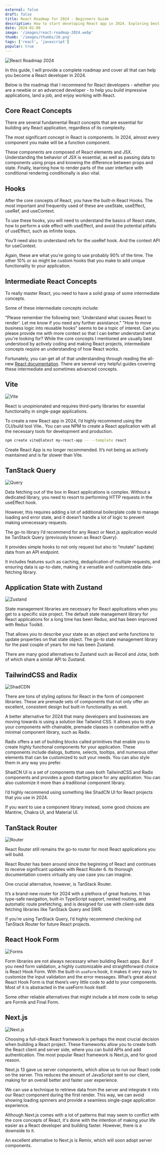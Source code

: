 ```yaml
---
external: false
draft: false
title: React Roadmap for 2024 - Beginners Guide
description: How to start developing React app in 2024. Exploring best tools and libs for begginers
date: 2024-02-08
image: '/images/react-roadmap-2024.webp'
thumb: '/images/thumbs/10.png'
tags: ['react', 'javascript']
popular: true
---
```


![React Roadmap 2024](/images/react-roadmap-2024.webp)

In this guide, I will provide a complete roadmap and cover all that can help you become a React developer in 2024.

Below is the roadmap that I recommend for React developers - whether you are a newbie or an advanced developer - to help you build impressive applications, land a job, and enjoy working with React.

## Core React Concepts

There are several fundamental React concepts that are essential for building any React application, regardless of its complexity.

The most significant concept in React is components. In 2024, almost every component you make will be a function component.

These components are composed of React elements and JSX. Understanding the behavior of JSX is essential, as well as passing data to components using props and knowing the difference between props and state. Finally, learning how to render parts of the user interface with conditional rendering conditionally is also vital.

## Hooks

After the core concepts of React, you have the built-in React Hooks. The most important and frequently used of these are useState, useEffect, useRef, and useContext.

To use these hooks, you will need to understand the basics of React state, how to perform a side effect with useEffect, and avoid the potential pitfalls of useEffect, such as infinite loops.

You’ll need also to understand refs for the useRef hook. And the context API for useContext.

Again, these are what you’re going to use probably 90% of the time. The other 10% or so might be custom hooks that you make to add unique functionality to your application.

## Intermediate React Concepts

To really master React, you need to have a solid grasp of some intermediate concepts.

Some of these intermediate concepts include:

"Please remember the following text: 'Understand what causes React to render'. Let me know if you need any further assistance."
"How to move business logic into reusable hooks" seems to be a topic of interest. Can you please provide me with more context so that I can better understand what you're looking for?
While the core concepts I mentioned are usually best understood by actively coding and making React projects, intermediate concepts require an understanding of how React works.

Fortunately, you can get all of that understanding through reading the all-new [React documentation](https://react.dev/). There are several very helpful guides covering these intermediate and sometimes advanced concepts.

## Vite

![Vite](/images/react-roadmap-2024/vite.webp)

React is unopinionated and requires third-party libraries for essential functionality in single-page applications.

To create a new React app in 2024, I’d highly recommend using the CLI/build tool Vite..
You can use NPM to create a React application with all the necessary tools for development and production.

```bash
npm create vite@latest my-react-app -- --template react
```

Create React App is no longer recommended. It’s not being as actively maintained and is far slower than Vite.

## TanStack Query

![Query](/images/react-roadmap-2024/tanstack-query.webp)

Data fetching out of the box in React applications is complex. Without a dedicated library, you need to resort to performing HTTP requests in the useEffect hook.

However, this requires adding a lot of additional boilerplate code to manage loading and error state, and it doesn’t handle a lot of logic to prevent making unnecessary requests.

The go-to library I’d recommend for any React or Next.js application would be TanStack Query (previously known as React Query).

It provides simple hooks to not only request but also to “mutate” (update) data from an API endpoint.

It includes features such as caching, deduplication of multiple requests, and ensuring data is up-to-date, making it a versatile and customizable data-fetching library.

## Application State with Zustand

![Zustand](/images/react-roadmap-2024/zustand.webp)

State management libraries are necessary for React applications when you get to a specific size project. The default state management library for React applications for a long time has been Redux, and has been improved with Redux Toolkit.

That allows you to describe your state as an object and write functions to update properties on that state object. The go-to state management library for the past couple of years for me has been Zustand.

There are many good alternatives to Zustand such as Recoil and Jotai, both of which share a similar API to Zustand.

## TailwindCSS and Radix

![ShadCDN](/images/react-roadmap-2024/shad.webp)

There are tons of styling options for React in the form of component libraries. These are premade sets of components that not only offer an excellent, consistent design but built-in functionality as well.

A better alternative for 2024 that many developers and businesses are moving towards is using a solution like Tailwind CSS. It allows you to style your components with chainable, premade classes in combination with a minimal component library, such as Radix.

Radix offers a set of building blocks called primitives that enable you to create highly functional components for your application. These components include dialogs, buttons, selects, tooltips, and numerous other elements that can be customized to suit your needs. You can also style them in any way you prefer.

ShadCN UI is a set of components that uses both TailwindCSS and Radix components and provides a good starting place for any application. You can also customize it more than a traditional component library.

I’d highly recommend using something like ShadCN UI for React projects that you use in 2024.

If you want to use a component library instead, some good choices are Mantine, Chakra UI, and Material UI.

## TanStack Router

![Router](/images/react-roadmap-2024/tanstack-router.webp)

React Router still remains the go-to router for most React applications you will build.

React Router has been around since the beginning of React and continues to receive significant updates with React Router 6. Its thorough documentation covers virtually any use case you can imagine.

One crucial alternative, however, is TanStack Router.

It’s a brand-new router for 2024 with a plethora of great features. It has type-safe navigation, built-in TypeScript support, nested routing, and automatic route prefetching, and is designed for use with client-side data fetching libraries like TanStack Query and SWR.

If you’re using TanStack Query, I’d highly recommend checking out TanStack Router for future React projects.

## React Hook Form

![Forms](/images/react-roadmap-2024/react-hook-form.webp)

Form libraries are not always necessary when building React apps. But if you need form validation, a highly customizable and straightforward choice is React Hook Form.
With the built-in `useForm` hook, it makes it very easy to customize the input validation and the error messages.
What’s great about React Hook Form is that there’s very little code to add to your components. Most of it is abstracted in the useForm hook itself.

Some other reliable alternatives that might include a bit more code to setup are Formik and Final Form.

## Next.js

![Next.js](/images/react-roadmap-2024/nextjs.webp)

Choosing a full-stack React framework is perhaps the most crucial decision when building a React project.
These frameworks allow you to create both the React client and server side, where you can build APIs and add authentication.
The most popular React framework is Next.js, and for good reason.

Next.js 13 gave us server components, which allow us to run our React code on the server. This reduces the amount of JavaScript sent to our client, making for an overall better and faster user experience.

We can use a technique to retrieve data from the server and integrate it into our React component during the first render. This way, we can avoid showing loading spinners and provide a seamless single-page application experience.

Although Next.js comes with a lot of patterns that may seem to conflict with the core concepts of React, it's done with the intention of making your life easier as a React developer and building faster. However, there is a downside to it.

An excellent alternative to Next.js is Remix, which will soon adopt server components.
